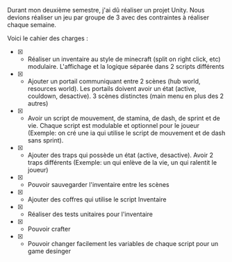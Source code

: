 Durant mon deuxième semestre, j'ai dû réaliser un projet Unity. Nous devions réaliser un jeu par groupe de 3 avec des contraintes à réaliser chaque semaine.

Voici le cahier des charges :
- [x] - Réaliser un inventaire au style de minecraft (split on right click, etc) modulaire. L'affichage et la logique séparée dans 2 scripts différents
- [x] - Ajouter un portail communiquant entre 2 scènes (hub world, resources world). Les portails doivent avoir un état (active, couldown, desactive). 3 scènes distinctes (main menu en plus des 2 autres)
- [x] - Avoir un script de mouvement, de stamina, de dash, de sprint et de vie. Chaque script est modulable et optionnel pour le joueur (Exemple: on cré une ia qui utilise le script de mouvement et de dash sans sprint).
- [x] - Ajouter des traps qui possède un état (active, desactive). Avoir 2 traps différents (Exemple: un qui enlève de la vie, un qui ralentit le joueur)
- [x] - Pouvoir sauvegarder l'inventaire entre les scènes
- [x] - Ajouter des coffres qui utilise le script Inventaire
- [x] - Réaliser des tests unitaires pour l'inventaire
- [x] - Pouvoir crafter
- [x] - Pouvoir changer facilement les variables de chaque script pour un game desinger
